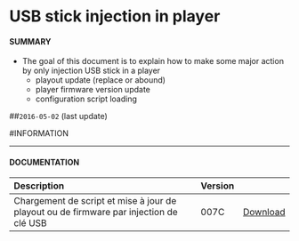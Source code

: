 # USB stick injection in player

#### **SUMMARY**
- The goal of this document is to explain how to make some major action by only injection USB stick in a player
	- playout update (replace or abound)
	- player firmware version update
	- configuration script loading

##`2016-05-02` (last update)

#INFORMATION
***********************************************************************
#### **DOCUMENTATION**
| Description                                                                      | Version |                 |
| :------------------------------------------------------------------------------- | :-------| :-------------- |
| Chargement de script et mise à jour de playout ou de firmware par injection de clé USB | 007C    | [Download](https://github.com/innes-labs/archives/downloads/application-notes/Chargement-de-script-et-mise-a-jour-de-playout-ou-de-firmware-par-injection-de-clé-USB-007C_fr.pdf) |







